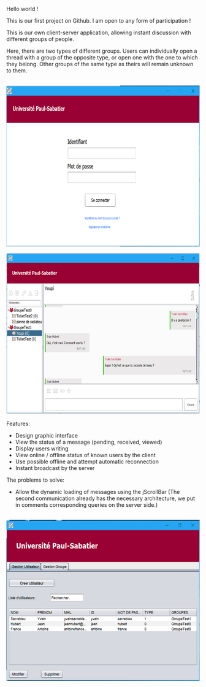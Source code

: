 Hello world !

This is our first project on Github. I am open to any form of participation !

This is our own client-server application, allowing instant discussion with different groups of people.

Here, there are two types of different groups. Users can individually open a thread with a group of the opposite type, or open one with the one to which they belong. Other groups of the same type as theirs will remain unknown to them.

<p align="center">
  <br />
  <img width="600" height="420" src="Screenshots/Capture0.PNG">
</p>

<p align="center">
  <img width="600" height="420" src="Screenshots/Capture1.PNG">
    <br />
</p>

Features:

  - Design graphic interface
  - View the status of a message (pending, received, viewed)
  - Display users writing
  - View online / offline status of known users by the client
  - Use possible offline and attempt automatic reconnection
  - Instant broadcast by the server

The problems to solve:

  - Allow the dynamic loading of messages using the jScrollBar (The second communication already has the necessary architecture, we put in comments corresponding queries on the server side.)

 
 
<p align="center">
    <br />
  <img width="600" height="420" src="Screenshots/Capture2.PNG">
</p>
